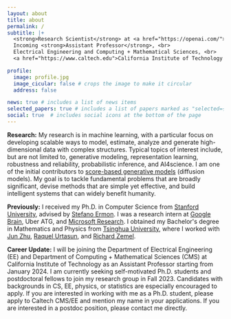 ```yaml
---
layout: about
title: about
permalink: /
subtitle: |+
  <strong>Research Scientist</strong> at <a href="https://openai.com/">OpenAI</a>. <br><br>
  Incoming <strong>Assistant Professor</strong>, <br>
  Electrical Engineering and Computing + Mathematical Sciences, <br>
  <a href="https://www.caltech.edu">California Institute of Technology (Caltech)</a>.

profile:
  image: profile.jpg
  image_cicular: false # crops the image to make it circular
  address: false

news: true # includes a list of news items
selected_papers: true # includes a list of papers marked as "selected={true}"
social: true  # includes social icons at the bottom of the page
---
```


**Research:** My research is in machine learning, with a particular focus on developing scalable ways to model, estimate, analyze and generate high-dimensional data with complex structures. Typical topics of interest include, but are not limited to, generative modeling, representation learning, robustness and reliability, probabilistic inference, and AI4science. I am one of the initial contributors to [score-based generative models](blog/2021/score) (diffusion models). My goal is to tackle fundamental problems that are broadly significant, devise methods that are simple yet effective, and build intelligent systems that can widely benefit humanity.

**Previously:** I received my Ph.D. in Computer Science from [Stanford University](https://www.stanford.edu), advised by [Stefano Ermon](https://cs.stanford.edu/~ermon). I was a research intern at [Google Brain](https://research.google/teams/brain/), Uber ATG, and [Microsoft Research](https://www.microsoft.com/en-us/research/lab/microsoft-research-cambridge/). I obtained my Bachelor's degree in Mathematics and Physics from [Tsinghua University](https://www.tsinghua.edu.cn/), where I worked with [Jun Zhu](http://ml.cs.tsinghua.edu.cn/~jun/index.shtml), [Raquel Urtasun](http://www.cs.toronto.edu/~urtasun/), and [Richard Zemel](http://www.cs.toronto.edu/~zemel/inquiry/home.php).

**Career Update:** I will be joining the Department of Electrical Engineering (EE) and Department of Computing + Mathematical Sciences (CMS) at California Institute of Technology as an Assistant Professor starting from January 2024. I am currently seeking self-motivated Ph.D. students and postdoctoral fellows to join my research group in Fall 2023. Candidates with backgrounds in CS, EE, physics, or statistics are especially encouraged to apply. If you are interested in working with me as a Ph.D. student, please apply to Caltech CMS/EE and mention my name in your applications. If you are interested in a postdoc position, please contact me directly.
